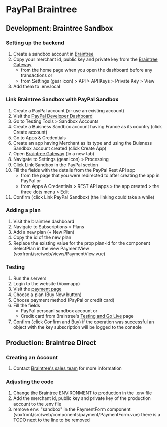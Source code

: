 # PayPal Braintree

## Development: Braintree Sandbox

### Setting up the backend

1. Create a sandbox account in [Braintree](https://www.braintreepayments.com/sandbox)
1. Copy your merchant id, public key and private key from the [Braintree Gateway](https://sandbox.braintreegateway.com/)
    - from the home page when you open the dashboard before any transactions or
    - from Settings (gear icon) > API > API Keys > Private Key > View
1. Add them to .env.local

### Link Braintree Sandbox with PayPal Sandbox

1. Create a PayPal account (or use an existing account)
1. Visit the [PayPal Developer Dashboard](https://developer.paypal.com/dashboard/)
1. Go to Testing Tools > Sandbox Accounts
1. Create a Buisness Sandbox account having France as its country (click Create account)
1. Go to Apps & Credentials
1. Create an app having Merchant as its type and using the Buisness Sandbox account created (click Create App)
1. Open [Braintree Gateway](https://sandbox.braintreegateway.com/) (in a new tab)
1. Navigate to Settings (gear icon) > Processing
1. Click Link Sandbox in the PayPal section
1. Fill the fields with the details from the PayPal Rest API app
    - from the page that you were redirected to after creating the app in PayPal or
    - from Apps & Credentials > REST API apps > the app created > the three dots menu > Edit
1. Confirm (click Link PayPal Sandbox) (the linking could take a while)

### Adding a plan

1. Visit the braintree dashboard
1. Navigate to Subscriptions > Plans
1. Add a new plan (+ New Plan)
1. Copy the id of the new plan
1. Replace the existing value for the prop plan-id for the component SelectPlan in the view PaymentView (voxfront/src/web/views/PaymentView.vue)

### Testing

1. Run the servers
1. Login to the website (Voxmapp)
1. Visit the [payment page](http://localhost:3000/payment)
1. Choose a plan (Buy Now button)
1. Choose payment method (PayPal or credit card)
1. Fill the fields
    - PayPal persoanl sandbox account or
    - Credit card from Braintree's [Testing and Go Live](https://developer.paypal.com/braintree/docs/guides/credit-cards/testing-go-live/php) page
1. Confirm (click Confirm and Buy) if the operation was successful an object with the key subscription will be logged to the console

## Production: Braintree Direct

### Creating an Account

1. Contact [Braintree's sales team](https://www.braintreepayments.com/contact/sales) for more information

### Adjusting the code

1. Change the Braintree ENVIRONMENT to production in the .env file
1. Add the merchant id, public key and private key of the production account to the .env file
1. remove env: "sandbox" in the PaymentForm component (voxfront/src/web/components/payment/PaymentForm.vue) there is a TODO next to the line to be removed
